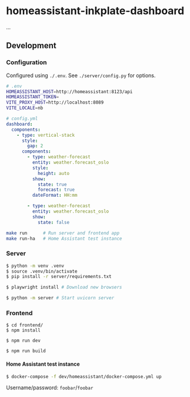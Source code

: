 # homeassistant-inkplate-dashboard

...

## Development

### Configuration

Configured using `./.env`. See `./server/config.py` for options.

```sh
# .env
HOMEASSISTANT_HOST=http://homeassistant:8123/api
HOMEASSISTANT_TOKEN=
VITE_PROXY_HOST=http://localhost:8089
VITE_LOCALE=nb
```

```yml
# config.yml
dashboard:
  components:
    - type: vertical-stack
      style:
        gap: 2
      components:
        - type: weather-forecast
          entity: weather.forecast_oslo
          style:
            height: auto
          show:
            state: true
            forecast: true
          dateFormat: HH:mm

        - type: weather-forecast
          entity: weather.forecast_oslo
          show:
            state: false
```

```sh
make run      # Run server and frontend app
make run-ha   # Home Assistant test instance
```

### Server

```sh
$ python -m venv .venv
$ source .venv/bin/activate
$ pip install -r server/requirements.txt

$ playwright install # Download new browsers

$ python -m server # Start uvicorn server
```

### Frontend

```
$ cd frontend/
$ npm install

$ npm run dev

$ npm run build
```

#### Home Assistant test instance

```sh
$ docker-compose -f dev/homeassistant/docker-compose.yml up
```

Username/password: `foobar`/`foobar`
